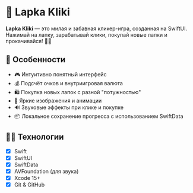 # 🐾 Lapka Kliki

**Lapka Kliki** — это милая и забавная кликер-игра, созданная на SwiftUI. Нажимай на лапку, зарабатывай клики, покупай новые лапки и прокачивайся! 🐾✨

## 📲 Особенности

- 🎮 Интуитивно понятный интерфейс
- 💰 Подсчёт очков и внутриигровая валюта
- 🛍 Покупка новых лапок с разной "потужностью"
- 🌈 Яркие изображения и анимации
- 🔊 Звуковые эффекты при клике и покупке
- 📦 Локальное сохранение прогресса с использованием SwiftData

## 🧑‍💻 Технологии

- [x] Swift
- [x] SwiftUI
- [x] SwiftData
- [x] AVFoundation (для звука)
- [x] Xcode 15+
- [x] Git & GitHub
